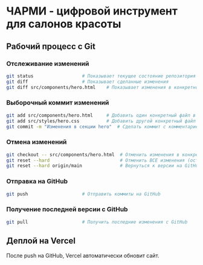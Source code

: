 # ЧАРМИ - цифровой инструмент для салонов красоты

## Рабочий процесс с Git

### Отслеживание изменений
```bash
git status                  # Показывает текущее состояние репозитория
git diff                    # Показывает сделанные изменения
git diff src/components/hero.html    # Показывает изменения в конкретном файле
```

### Выборочный коммит изменений
```bash
git add src/components/hero.html     # Добавить один конкретный файл в коммит
git add src/styles/hero.css          # Добавить другой конкретный файл
git commit -m "Изменения в секции hero"  # Сделать коммит с комментарием
```

### Отмена изменений
```bash
git checkout -- src/components/hero.html  # Отменить изменения в конкретном файле
git reset --hard                          # Отменить ВСЕ изменения (осторожно!)
git reset --hard origin/main              # Вернуться к версии на GitHub
```

### Отправка на GitHub
```bash
git push                    # Отправить коммиты на GitHub
```

### Получение последней версии с GitHub
```bash
git pull                    # Получить последние изменения с GitHub
```

## Деплой на Vercel
После push на GitHub, Vercel автоматически обновит сайт.